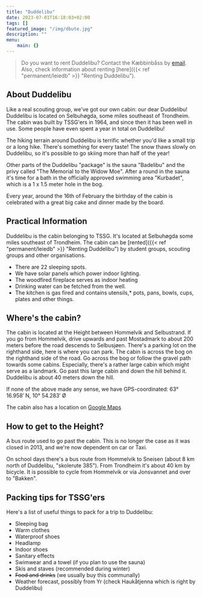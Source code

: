 ```yaml
---
title: "Duddelibu"
date: 2023-07-01T16:18:03+02:00
tags: []
featured_image: "/img/dbute.jpg"
description: ""
menu:
    main: {}
---
```


> Do you want to rent Duddelibu? Contact the Kæbbinbåss by [email](mailto:duddelibu@tssg.no).
> Also, check information about renting [here]({{< ref "permanent/leiedb" >}} "Renting Duddelibu").

## About Duddelibu

Like a real scouting group, we've got our own cabin: our dear Duddelibu!
Duddelibu is located on Selbuhøgda, some miles southeast of Trondheim.
The cabin was built by TSSG'ers in 1964, and since then it has been well in use.
Some people have even spent a year in total on Duddelibu!

The hiking terrain around Duddelibu is terrific whether you'd like a small trip or a long hike.
There's something for every taste!
The snow thaws slowly on Duddelibu, so it's possible to go skiing more than half of the year!

Other parts of the Duddelibu "package" is the sauna "Badelibu" and the privy called "The Memorial to the Widow Moe".
After a round in the sauna it's time for a bath in the officially approved swimming area "Kurbadet", which is a 1 x 1.5 meter hole in the bog.

Every year, around the 16th of February the birthday of the cabin is celebrated with a great big cake and dinner made by the board.

## Practical Information

Duddelibu is the cabin belonging to TSSG.
It's located at Selbuhøgda some miles southeast of Trondheim.
The cabin can be [rented]({{< ref "permanent/leiedb" >}} "Renting Duddelibu") by student groups, scouting groups and other organisations.

* There are 22 sleeping spots.
* We have solar panels which power indoor lighting.
* The woodfired fireplace serves as indoor heating
* Drinking water can be fetched from the well.
* The kitchen is gas fired and contains utensils,* pots, pans, bowls, cups, plates and other things.

## Where's the cabin?

The cabin is located at the Height between Hommelvik and Selbustrand.
If you go from Hommelvik, drive upwards and past Mostadmark to about 200 meters before the road descends to Selbusjøen.
There's a parking lot on the righthand side, here is where you can park.
The cabin is across the bog on the righthand side of the road.
Go across the bog or follow the gravel path towards some cabins.
Especially, there's a rather large cabin which might serve as a landmark.
Go past this large cabin and down the hill behind it.
Duddelibu is about 40 meters down the hill.

If none of the above made any sense, we have GPS-coordinated: 63° 16.958′ N, 10° 54.283′ Ø

The cabin also has a location on [Google Maps](https://www.google.com/maps/place/Duddelibu/@63.2766037,10.9887312,56180m/data=!3m1!1e3!4m10!1m2!2m1!1sduddelibu!3m6!1s0x466d19000f80b0b5:0x88382045b2a6b903!8m2!3d63.2826636!4d10.9046015!15sCglkdWRkZWxpYnWSAQtzcG9ydHNfY2x1YuABAA!16s%2Fg%2F11w8kcf8r_?entry=ttu&g_ep=EgoyMDI0MDgyNy4wIKXMDSoASAFQAw%3D%3D)

## How to get to the Height?

A bus route used to go past the cabin.
This is no longer the case as it was closed in 2013, and we're now dependent on car or Taxi.

On school days there's a bus route from Hommelvik to Sneisen (about 8 km north of Duddelibu, "skolerute 385").
From Trondheim it's about 40 km by bicycle.
It is possible to cycle from Hommelvik or via Jonsvannet and over to "Bakken".

## Packing tips for TSSG'ers

Here's a list of useful things to pack for a trip to Duddelibu:

* Sleeping bag
* Warm clothes
* Waterproof shoes
* Headlamp
* Indoor shoes
* Sanitary effects
* Swimwear and a towel (if you plan to use the sauna)
* Skis and staves (recommended during winter)
* ~~Food and drinks~~ (we usually buy this communally)
* Weather forecast, possibly from Yr (check Haukåtjenna which is right by Duddelibu)


